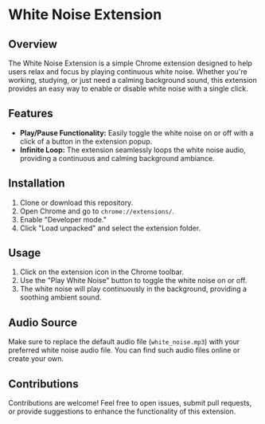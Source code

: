# White Noise Extension

## Overview

The White Noise Extension is a simple Chrome extension designed to help users relax and focus by playing continuous white noise. Whether you're working, studying, or just need a calming background sound, this extension provides an easy way to enable or disable white noise with a single click.

## Features

- **Play/Pause Functionality:** Easily toggle the white noise on or off with a click of a button in the extension popup.
- **Infinite Loop:** The extension seamlessly loops the white noise audio, providing a continuous and calming background ambiance.

## Installation

1. Clone or download this repository.
2. Open Chrome and go to `chrome://extensions/`.
3. Enable "Developer mode."
4. Click "Load unpacked" and select the extension folder.

## Usage

1. Click on the extension icon in the Chrome toolbar.
2. Use the "Play White Noise" button to toggle the white noise on or off.
3. The white noise will play continuously in the background, providing a soothing ambient sound.

## Audio Source

Make sure to replace the default audio file (`white_noise.mp3`) with your preferred white noise audio file. You can find such audio files online or create your own.

## Contributions

Contributions are welcome! Feel free to open issues, submit pull requests, or provide suggestions to enhance the functionality of this extension.
